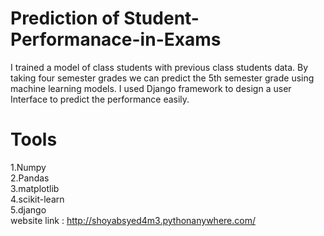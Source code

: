 # Prediction of Student-Performanace-in-Exams

I trained a model of class students with previous class students data. By taking four semester grades we can predict the 5th semester grade using machine learning models.
I used Django framework to design a user Interface to predict the performance easily.
<br/>
# Tools 
1.Numpy
<br/>
2.Pandas
<br/>
3.matplotlib
<br/>
4.scikit-learn
<br/>
5.django
<br/>
website link : http://shoyabsyed4m3.pythonanywhere.com/
